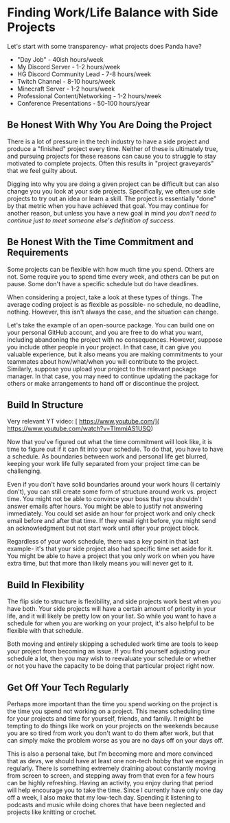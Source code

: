 # Finding Work/Life Balance with Side Projects

Let's start with some transparency- what projects does Panda have?

- "Day Job" - 40ish hours/week
- My Discord Server - 1-2 hours/week
- HG Discord Community Lead - 7-8 hours/week
- Twitch Channel - 8-10 hours/week
- Minecraft Server - 1-2 hours/week
- Professional Content/Networking - 1-2 hours/week
- Conference Presentations - 50-100 hours/year

## Be Honest With Why You Are Doing the Project

There is a lot of pressure in the tech industry to have a side project and produce a "finished" project every time. Neither of these is ultimately true, and pursuing projects for these reasons can cause you to struggle to stay motivated to complete projects. Often this results in "project graveyards" that we feel guilty about.

Digging into why you are doing a given project can be difficult but can also change you you look at your side projects. Specifically, we often use side projects to try out an idea or learn a skill. The project is essentially "done" by that metric when you have achieved that goal. You may continue for another reason, but unless you have a new goal in mind *you don't need to continue just to meet someone else's definition of success.*

## Be Honest With the Time Commitment and Requirements

Some projects can be flexible with how much time you spend. Others are not. Some require you to spend time every week, and others can be put on pause. Some don't have a specific schedule but do have deadlines.

When considering a project, take a look at these types of things. The average coding project is as flexible as possible- no schedule, no deadline, nothing. However, this isn't always the case, and the situation can change.

Let's take the example of an open-source package. You can build one on your personal GitHub account, and you are free to do what you want, including abandoning the project with no consequences. However, suppose you include other people in your project. In that case, it can give you valuable experience, but it also means you are making commitments to your teammates about how/what/when you will contribute to the project. Similarly, suppose you upload your project to the relevant package manager. In that case, you may need to continue updating the package for others or make arrangements to hand off or discontinue the project.

## Build In Structure

Very relevant YT video: [
https://www.youtube.com/](
https://www.youtube.com/watch?v=TImmiAS1USQ)

Now that you've figured out what the time commitment will look like, it is time to figure out if it can fit into your schedule. To do that, you have to have a schedule. As boundaries between work and personal life get blurred, keeping your work life fully separated from your project time can be challenging.

Even if you don't have solid boundaries around your work hours (I certainly don't), you can still create some form of structure around work vs. project time. You might not be able to convince your boss that you shouldn't answer emails after hours. You might be able to justify not answering immediately. You could set aside an hour for project work and only check email before and after that time. If they email right before, you might send an acknowledgment but not start work until after your project block.

Regardless of your work schedule, there was a key point in that last example- it's that your side project also had specific time set aside for it. You might be able to have a project that you only work on when you have extra time, but that more than likely means you will never get to it.

## Build In Flexibility

The flip side to structure is flexibility, and side projects work best when you have both. Your side projects will have a certain amount of priority in your life, and it will likely be pretty low on your list. So while you want to have a schedule for when you are working on your project, it's also helpful to be flexible with that schedule.

Both moving and entirely skipping a scheduled work time are tools to keep your project from becoming an issue. If you find yourself adjusting your schedule a lot, then you may wish to reevaluate your schedule or whether or not you have the capacity to be doing that particular project right now.

## Get Off Your Tech Regularly

Perhaps more important than the time you spend working on the project is the time you spend not working on a project. This means scheduling time for your projects and time for yourself, friends, and family. It might be tempting to do things like work on your projects on the weekends because you are so tired from work you don't want to do them after work, but that can simply make the problem worse as you are no days off on your days off.

This is also a personal take, but I'm becoming more and more convinced that as devs, we should have at least one non-tech hobby that we engage in regularly. There is something extremely draining about constantly moving from screen to screen, and stepping away from that even for a few hours can be highly refreshing. Having an activity, you enjoy during that period will help encourage you to take the time. Since I currently have only one day off a week, I also make that my low-tech day. Spending it listening to podcasts and music while doing chores that have been neglected and projects like knitting or crochet.

